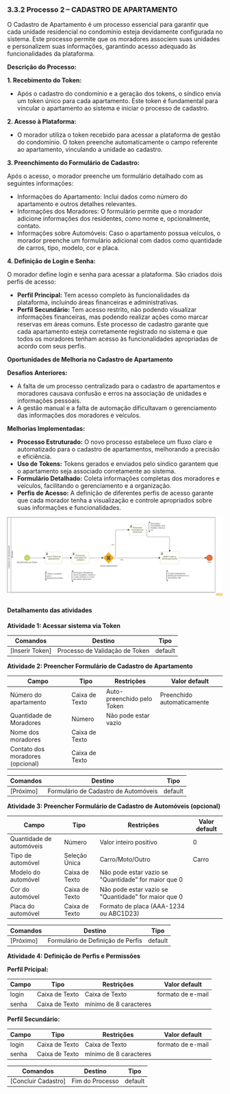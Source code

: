 ### 3.3.2 Processo 2 – CADASTRO DE APARTAMENTO

O Cadastro de Apartamento é um processo essencial para garantir que cada unidade residencial no condomínio esteja devidamente configurada no sistema. Este processo permite que os moradores associem suas unidades e personalizem suas informações, garantindo acesso adequado às funcionalidades da plataforma.

**Descrição do Processo:**

**1. Recebimento do Token:**

* Após o cadastro do condomínio e a geração dos tokens, o síndico envia um token único para cada apartamento. Este token é fundamental para vincular o apartamento ao sistema e iniciar o processo de cadastro.

**2. Acesso à Plataforma:**

* O morador utiliza o token recebido para acessar a plataforma de gestão do condomínio. O token preenche automaticamente o campo referente ao apartamento, vinculando a unidade ao cadastro.

**3. Preenchimento do Formulário de Cadastro:**

Após o acesso, o morador preenche um formulário detalhado com as seguintes informações:

* Informações do Apartamento: Inclui dados como número do apartamento e outros detalhes relevantes.
* Informações dos Moradores: O formulário permite que o morador adicione informações dos residentes, como nome e, opcionalmente, contato.
* Informações sobre Automóveis: Caso o apartamento possua veículos, o morador preenche um formulário adicional com dados como quantidade de carros, tipo, modelo, cor e placa.
  
**4. Definição de Login e Senha:**

O morador define login e senha para acessar a plataforma. São criados dois perfis de acesso:

* **Perfil Principal:** Tem acesso completo às funcionalidades da plataforma, incluindo áreas financeiras e administrativas.
* **Perfil Secundário:** Tem acesso restrito, não podendo visualizar informações financeiras, mas podendo realizar ações como marcar reservas em áreas comuns.
Este processo de cadastro garante que cada apartamento esteja corretamente registrado no sistema e que todos os moradores tenham acesso às funcionalidades apropriadas de acordo com seus perfis.

**Oportunidades de Melhoria no Cadastro de Apartamento**

**Desafios Anteriores:**

* A falta de um processo centralizado para o cadastro de apartamentos e moradores causava confusão e erros na associação de unidades e informações pessoais.
* A gestão manual e a falta de automação dificultavam o gerenciamento das informações dos moradores e veículos.

**Melhorias Implementadas:**

* **Processo Estruturado:** O novo processo estabelece um fluxo claro e automatizado para o cadastro de apartamentos, melhorando a precisão e eficiência.
* **Uso de Tokens:** Tokens gerados e enviados pelo síndico garantem que o apartamento seja associado corretamente ao sistema.
* **Formulário Detalhado:** Coleta informações completas dos moradores e veículos, facilitando o gerenciamento e a organização.
* **Perfis de Acesso:** A definição de diferentes perfis de acesso garante que cada morador tenha a visualização e controle apropriados sobre suas informações e funcionalidades.

![Modelo BPMN do Processo 2](images/processo-2-cadastro-de-apartamento.png "Modelo BPMN do Processo 2.")

#### Detalhamento das atividades

**Atividade 1: Acessar sistema via Token**

| **Comandos**         |  **Destino**                   | **Tipo**          |
| ---                  | ---                            | ---               |
|[Inserir Token] | Processo de Validação de Token  | default |


**Atividade 2: Preencher Formulário de Cadastro de Apartamento**

| **Campo**       | **Tipo**         | **Restrições** | **Valor default** |
| ---             | ---              | ---            | ---               |
| Número do apartamento | Caixa de Texto  |  Auto-preenchido pelo Token | Preenchido automaticamente  |
| Quantidade de Moradores |   Número  | Não pode estar vazio   |                   |
| Nome dos moradores |  Caixa de Texto   |                |                   |
|  Contato dos moradores (opcional)  |  Caixa de Texto   |                |                   |

| **Comandos**         |  **Destino**                   | **Tipo**          |
| ---                  | ---                            | ---               |
|[Próximo] | Formulário de Cadastro de Automóveis | default |

**Atividade 3: Preencher Formulário de Cadastro de Automóveis (opcional)**

| **Campo**       | **Tipo**         | **Restrições** | **Valor default** |
| ---             | ---              | ---            | ---               |
| Quantidade de automóveis | Número  |	Valor inteiro positivo|    0   |
| Tipo de automóvel |  Seleção Única  |  Carro/Moto/Outro  |  	Carro   |
| Modelo do automóvel  |  	Caixa de Texto | Não pode estar vazio se "Quantidade" for maior que 0  |                   |
| Cor do automóvel | 	Caixa de Texto | Não pode estar vazio se "Quantidade" for maior que 0|                   |
| Placa do automóvel	  | 	Caixa de Texto| Formato de placa (AAA-1234 ou ABC1D23) |                   |


| **Comandos**         |  **Destino**                   | **Tipo**          |
| ---                  | ---                            | ---               |
| [Próximo] | Formulário de Definição de Perfis |default |


**Atividade 4: Definição de Perfis e Permissões**

**Perfil Pricipal:**

| **Campo**       | **Tipo**         | **Restrições** | **Valor default** |
| ---             | ---              | ---            | ---               |
| login  | Caixa de Texto |   Caixa de Texto | formato de e-mail	  |  |
|     senha            |  Caixa de Texto   |               mínimo de 8 caracteres |                   |

**Perfil Secundário:**

| **Campo**       | **Tipo**         | **Restrições** | **Valor default** |
| ---             | ---              | ---            | ---               |
| login  | Caixa de Texto |   Caixa de Texto | formato de e-mail	  |  |
|     senha            |  Caixa de Texto   |               mínimo de 8 caracteres |                   |


| **Comandos**         |  **Destino**                   | **Tipo**          |
| ---                  | ---                            | ---               |
| [Concluir Cadastro] | Fim do Processo  | default |
   

